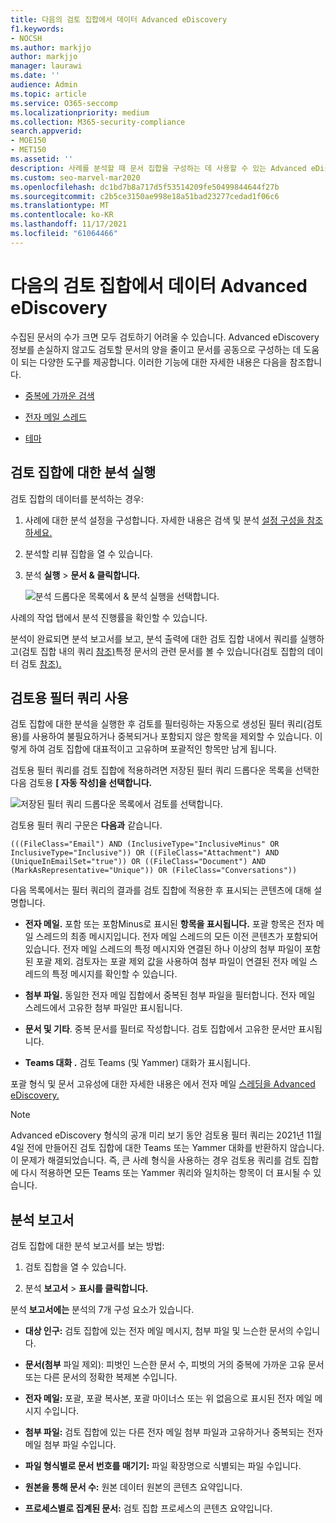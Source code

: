 ```yaml
---
title: 다음의 검토 집합에서 데이터 Advanced eDiscovery
f1.keywords:
- NOCSH
ms.author: markjjo
author: markjjo
manager: laurawi
ms.date: ''
audience: Admin
ms.topic: article
ms.service: O365-seccomp
ms.localizationpriority: medium
ms.collection: M365-security-compliance
search.appverid:
- MOE150
- MET150
ms.assetid: ''
description: 사례를 분석할 때 문서 집합을 구성하는 데 사용할 수 있는 Advanced eDiscovery 대해 자세히 알아보습니다.
ms.custom: seo-marvel-mar2020
ms.openlocfilehash: dc1bd7b8a717d5f53514209fe50499844644f27b
ms.sourcegitcommit: c2b5ce3150ae998e18a51bad23277cedad1f06c6
ms.translationtype: MT
ms.contentlocale: ko-KR
ms.lasthandoff: 11/17/2021
ms.locfileid: "61064466"
---
```

# <a name="analyze-data-in-a-review-set-in-advanced-ediscovery"></a>다음의 검토 집합에서 데이터 Advanced eDiscovery

수집된 문서의 수가 크면 모두 검토하기 어려울 수 있습니다. Advanced eDiscovery 정보를 손실하지 않고도 검토할 문서의 양을 줄이고 문서를 공동으로 구성하는 데 도움이 되는 다양한 도구를 제공합니다. 이러한 기능에 대한 자세한 내용은 다음을 참조합니다.

- [중복에 가까운 검색](near-duplicate-detection-in-advanced-ediscovery.md)

- [전자 메일 스레드](email-threading-in-advanced-ediscovery.md)

- [테마](themes-in-advanced-ediscovery.md)

## <a name="run-analytics-for-a-review-set"></a>검토 집합에 대한 분석 실행

검토 집합의 데이터를 분석하는 경우:

1. 사례에 대한 분석 설정을 구성합니다. 자세한 내용은 검색 및 분석 [설정 구성을 참조하세요.](configure-search-and-analytics-settings-in-advanced-ediscovery.md)

2. 분석할 리뷰 집합을 열 수 있습니다.

3. 분석 **실행**  >  **문서 & 클릭합니다.**

   ![분석 드롭다운 목록에서 & 분석 실행을 선택합니다.](..\media\RunAnalytics1.png)

사례의 작업 탭에서 분석  진행률을 확인할 수 있습니다.

 분석이 완료되면 분석 보고서를 보고, 분석 출력에 대한 검토 집합 내에서 쿼리를 실행하고(검토 집합 내의 쿼리 [참조)](review-set-search.md)특정 문서의 관련 문서를 볼 수 있습니다(검토 집합의 데이터 검토 [참조).](reviewing-data-in-review-set.md)

## <a name="using-the-for-review-filter-query"></a>검토용 필터 쿼리 사용

검토 집합에 대한 분석을 실행한 후 검토를 필터링하는 자동으로 생성된 필터 쿼리(검토용)를 사용하여 불필요하거나 중복되거나 포함되지 않은 항목을 제외할 수 있습니다.  이렇게 하여 검토 집합에 대표적이고 고유하며 포괄적인 항목만 남게 됩니다.

검토용  필터 쿼리를 검토 집합에 적용하려면 저장된 필터 쿼리 드롭다운 목록을 선택한 다음 검토용 **\[ 자동 작성]을 선택합니다.** 

![저장된 필터 쿼리 드롭다운 목록에서 검토를 선택합니다.](..\media\ForReviewFilterQuery1.png)

검토용 필터 쿼리 구문은 **다음과** 같습니다.

`(((FileClass="Email") AND (InclusiveType="InclusiveMinus" OR InclusiveType="Inclusive")) OR ((FileClass="Attachment") AND (UniqueInEmailSet="true")) OR ((FileClass="Document") AND (MarkAsRepresentative="Unique")) OR (FileClass="Conversations"))`

다음 목록에서는 필터 쿼리의 결과를 검토 집합에 적용한 후 표시되는 콘텐츠에 대해 설명합니다.

- **전자 메일.** 포함 또는 포함Minus로 표시된 **항목을 표시됩니다.**  포괄 항목은 전자 메일 스레드의 최종 메시지입니다. 전자 메일 스레드의 모든 이전 콘텐츠가 포함되어 있습니다. 전자 메일 스레드의 특정 메시지와 연결된 하나 이상의 첨부 파일이 포함된 포괄 제외. 검토자는 포괄 제외 값을 사용하여 첨부 파일이 연결된 전자 메일 스레드의 특정 메시지를 확인할 수 있습니다.

- **첨부 파일.** 동일한 전자 메일 집합에서 중복된 첨부 파일을 필터합니다. 전자 메일 스레드에서 고유한 첨부 파일만 표시됩니다.

- **문서 및 기타**. 중복 문서를 필터로 작성합니다. 검토 집합에서 고유한 문서만 표시됩니다.

- **Teams 대화 .** 검토 Teams (및 Yammer) 대화가 표시됩니다.

포괄 형식 및 문서 고유성에 대한 자세한 내용은 에서 전자 메일 [스레딩을 Advanced eDiscovery.](email-threading-in-advanced-ediscovery.md)

> [!NOTE]
> Advanced eDiscovery [](advanced-ediscovery-large-cases.md)형식의 공개 미리 보기 동안 검토용  필터 쿼리는 2021년 11월 4일 전에 만들어진 검토 집합에 대한 Teams 또는 Yammer 대화를 반환하지 않습니다. 이 문제가 해결되었습니다. 즉, 큰 사례 형식을 사용하는 경우 검토용 쿼리를 검토 집합에 다시 적용하면 모든 Teams 또는 Yammer 쿼리와 일치하는 항목이 더 표시될 수 있습니다. 

## <a name="analytics-report"></a>분석 보고서

검토 집합에 대한 분석 보고서를 보는 방법:

1. 검토 집합을 열 수 있습니다.

2. 분석 **보고서**  >  **표시를 클릭합니다.**

분석 **보고서에는** 분석의 7개 구성 요소가 있습니다.

- **대상 인구:** 검토 집합에 있는 전자 메일 메시지, 첨부 파일 및 느슨한 문서의 수입니다.

- **문서(첨부** 파일 제외): 피벗인 느슨한 문서 수, 피벗의 거의 중복에 가까운 고유 문서 또는 다른 문서의 정확한 복제본 수입니다.

- **전자 메일:** 포괄, 포괄 복사본, 포괄 마이너스 또는 위 없음으로 표시된 전자 메일 메시지 수입니다.

- **첨부 파일:** 검토 집합에 있는 다른 전자 메일 첨부 파일과 고유하거나 중복되는 전자 메일 첨부 파일 수입니다.

- **파일 형식별로 문서 번호를 매기기:** 파일 확장명으로 식별되는 파일 수입니다.

- **원본을 통해 문서 수:** 원본 데이터 원본의 콘텐츠 요약입니다.

- **프로세스별로 집계된 문서:** 검토 집합 프로세스의 콘텐츠 요약입니다. 
